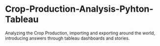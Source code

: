 # Crop-Production-Analysis-Pyhton-Tableau
Analyzing the Crop Production, importing and exporting around the world, introducing answers through tableau dashboards and stories.
